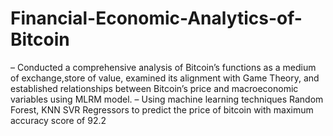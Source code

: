 # Financial-Economic-Analytics-of-Bitcoin


– Conducted a comprehensive analysis of Bitcoin’s functions as a medium of exchange,store of value, examined its alignment
with Game Theory, and established relationships between Bitcoin’s price and macroeconomic variables using MLRM model.
– Using machine learning techniques Random Forest, KNN SVR Regressors to predict the price of bitcoin with maximum
accuracy score of 92.2
